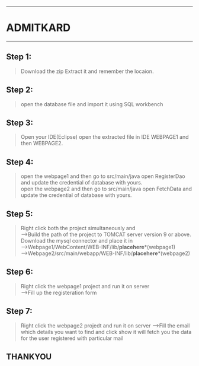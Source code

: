 ***********************************************************************************************************************************************************************
# ADMITKARD

***********************************************************************************************************************************************************************


## Step 1:
>Download the zip
>Extract it and remember the locaion.

## Step 2:
>open the database file and import it using SQL workbench

## Step 3:
>Open your IDE(Eclipse)
>open the extracted file in IDE WEBPAGE1 and then WEBPAGE2.

## Step 4:
>open the webpage1 and then go to src/main/java open RegisterDao and update the credential of database with yours.         
>open the webpage2 and then go to src/main/java open FetchData and update the credential of database with yours.

## Step 5:
>Right click both the project simultaneously and                                             
     -->Build the path of the project to TOMCAT server version 9 or above.                            
>Download the mysql connector and place it in                          
     -->Webpage1/WebContent/WEB-INF/lib/**placehere***(webpage1)                 
     -->Webpage2/src/main/webapp/WEB-INF/lib/**placehere***(webpage2)               
     
## Step 6:
>Right click the webpage1 project and run it on server                    
     -->Fill up the registeration form                      
     
## Step 7:                        
>Right click the webpage2 projedt and run it on server
     -->Fill the email which details you want to find and click show it will fetch you the data for the user registered with particular mail


## THANKYOU


